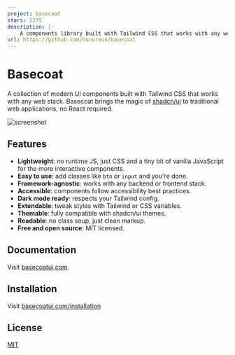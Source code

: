 ```yaml
---
project: basecoat
stars: 2275
description: |-
    A components library built with Tailwind CSS that works with any web stack.
url: https://github.com/hunvreus/basecoat
---
```


# Basecoat

A collection of modern UI components built with Tailwind CSS that works with any web stack. Basecoat brings the magic of [shadcn/ui](https://ui.shadcn.com) to traditional web applications, no React required.

![screenshot](docs/src/assets/images/screenshot.png)

## Features

- **Lightweight**: no runtime JS, just CSS and a tiny bit of vanilla JavaScript for the more interactive components.
- **Easy to use**: add classes like `btn` or `input` and you're done.
- **Framework-agnostic**: works with any backend or frontend stack.
- **Accessible**: components follow accessibility best practices.
- **Dark mode ready**: respects your Tailwind config.
- **Extendable**: tweak styles with Tailwind or CSS variables.
- **Themable**: fully compatible with shadcn/ui themes.
- **Readable**: no class soup, just clean markup.
- **Free and open source**: MIT licensed.

## Documentation

Visit [basecoatui.com](https://basecoatui.com).

## Installation

Visit [basecoatui.com/installation](https://basecoatui.com/installation)

## License

[MIT](/LICENSE.md)
